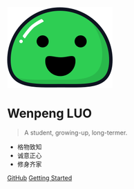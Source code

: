![logo](_media/icon.svg)

# Wenpeng LUO

> A student, growing-up, long-termer.

- 格物致知
- 诚意正心
- 修身齐家

[GitHub](https://github.com/luowenpeng/luowenpeng.github.io/)
[Getting Started](#雒文鹏)
